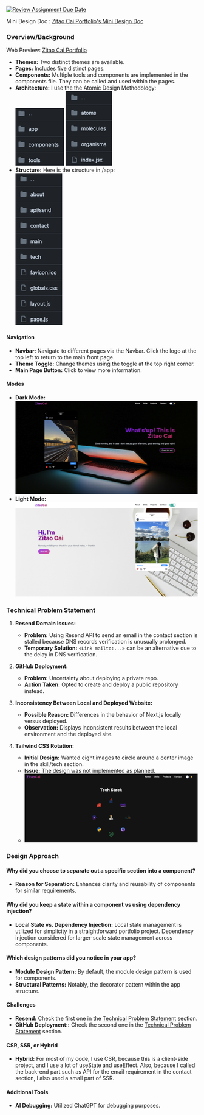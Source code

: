 [![Review Assignment Due Date](https://classroom.github.com/assets/deadline-readme-button-24ddc0f5d75046c5622901739e7c5dd533143b0c8e959d652212380cedb1ea36.svg)](https://classroom.github.com/a/HTz23s4q)

Mini Design Doc
: [Zitao Cai Portfolio's Mini Design Doc
](https://docs.google.com/document/d/1Zn0-Pr0wi5Bllz5X7PDCx_5e11ovmi0s-nUUhwyNaQE/edit)

### Overview/Background

Web Preview: [Zitao Cai Portfolio](https://cztcffsni.github.io/NU-Portfolio-zitao/)

- **Themes:** Two distinct themes are available.
- **Pages:** Includes five distinct pages.
- **Components:** Multiple tools and components are implemented in the components file. They can be called and used within the pages.
- **Architecture:** I use the the Atomic Design Methodology: <br>![Structure 1](./mini-design-doc-images/1.png) ![Structure 2](./mini-design-doc-images/2.png) 
- **Structure:** Here is the structure in /app: <br>![Structure 3](./mini-design-doc-images/3.png) 

#### Navigation
- **Navbar:** Navigate to different pages via the Navbar. Click the logo at the top left to return to the main front page.
- **Theme Toggle:** Change themes using the toggle at the top right corner.
- **Main Page Button:** Click to view more information.

#### Modes
- **Dark Mode:** ![Dark Mode](./mini-design-doc-images/4.png) 
- **Light Mode:** ![Light Mode](./mini-design-doc-images/5.png) 

### Technical Problem Statement

1. **Resend Domain Issues:**
   - **Problem:** Using Resend API to send an email in the contact section is stalled because DNS records verification is unusually prolonged.
   - **Temporary Solution:** `<Link mailto:...>` can be an alternative due to the delay in DNS verification.

2. **GitHub Deployment:**
   - **Problem:** Uncertainty about deploying a private repo.
   - **Action Taken:** Opted to create and deploy a public repository instead.

3. **Inconsistency Between Local and Deployed Website:**
   - **Possible Reason:** Differences in the behavior of Next.js locally versus deployed.
   - **Observation:** Displays inconsistent results between the local environment and the deployed site.

4. **Tailwind CSS Rotation:**
   - **Initial Design:** Wanted eight images to circle around a center image in the skill/tech section.
   - **Issue:** The design was not implemented as planned.
   - ![Tailwind CSS Rotation](./mini-design-doc-images/6.png) 

### Design Approach

#### Why did you choose to separate out a specific section into a component?
- **Reason for Separation:** Enhances clarity and reusability of components for similar requirements.

#### Why did you keep a state within a component vs using dependency injection?
- **Local State vs. Dependency Injection:** Local state management is utilized for simplicity in a straightforward portfolio project. Dependency injection considered for larger-scale state management across components.

#### Which design patterns did you notice in your app?
- **Module Design Pattern:** By default, the module design pattern is used for components.
- **Structural Patterns:** Notably, the decorator pattern within the app structure.

#### Challenges
- **Resend:** Check the first one in the [Technical Problem Statement](#technical-problem-statement)
 section.
- **GitHub Deployment::** Check the second one in the [Technical Problem Statement](#technical-problem-statement)
 section.

#### CSR, SSR, or Hybrid
- **Hybrid:** For most of my code, I use CSR, because this is a client-side project, and I use a lot of useState and useEffect. Also, because I called the back-end part such as API for the email requirement in the contact section, I also used a small part of SSR.

#### Additional Tools
- **AI Debugging:** Utilized ChatGPT for debugging purposes.